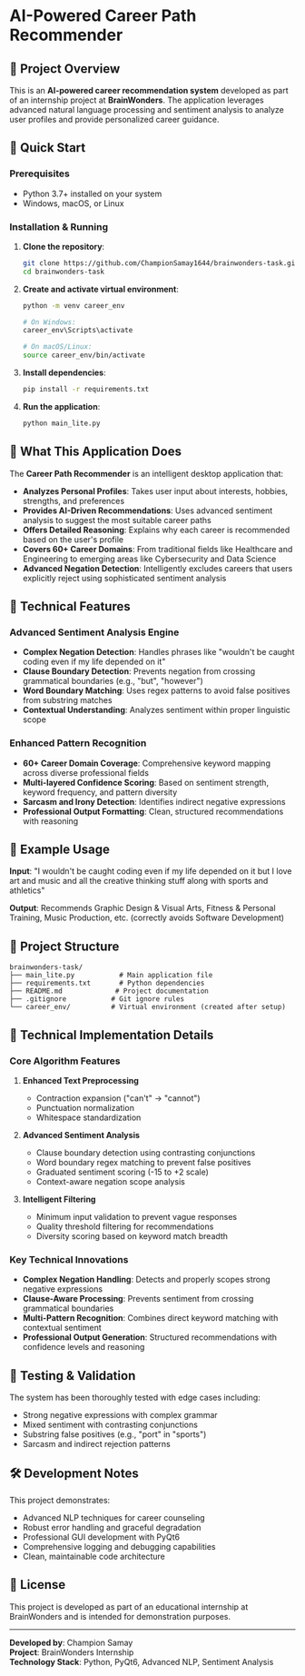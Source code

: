 # AI-Powered Career Path Recommender

## 🎯 Project Overview

This is an **AI-powered career recommendation system** developed as part of an internship project at **BrainWonders**. The application leverages advanced natural language processing and sentiment analysis to analyze user profiles and provide personalized career guidance.

## 🚀 Quick Start

### Prerequisites

- Python 3.7+ installed on your system
- Windows, macOS, or Linux

### Installation & Running

1. **Clone the repository**:

   ```bash
   git clone https://github.com/ChampionSamay1644/brainwonders-task.git
   cd brainwonders-task
   ```

2. **Create and activate virtual environment**:

   ```bash
   python -m venv career_env

   # On Windows:
   career_env\Scripts\activate

   # On macOS/Linux:
   source career_env/bin/activate
   ```

3. **Install dependencies**:

   ```bash
   pip install -r requirements.txt
   ```

4. **Run the application**:
   ```bash
   python main_lite.py
   ```

## 🧠 What This Application Does

The **Career Path Recommender** is an intelligent desktop application that:

- **Analyzes Personal Profiles**: Takes user input about interests, hobbies, strengths, and preferences
- **Provides AI-Driven Recommendations**: Uses advanced sentiment analysis to suggest the most suitable career paths
- **Offers Detailed Reasoning**: Explains why each career is recommended based on the user's profile
- **Covers 60+ Career Domains**: From traditional fields like Healthcare and Engineering to emerging areas like Cybersecurity and Data Science
- **Advanced Negation Detection**: Intelligently excludes careers that users explicitly reject using sophisticated sentiment analysis

## 🔧 Technical Features

### Advanced Sentiment Analysis Engine

- **Complex Negation Detection**: Handles phrases like "wouldn't be caught coding even if my life depended on it"
- **Clause Boundary Detection**: Prevents negation from crossing grammatical boundaries (e.g., "but", "however")
- **Word Boundary Matching**: Uses regex patterns to avoid false positives from substring matches
- **Contextual Understanding**: Analyzes sentiment within proper linguistic scope

### Enhanced Pattern Recognition

- **60+ Career Domain Coverage**: Comprehensive keyword mapping across diverse professional fields
- **Multi-layered Confidence Scoring**: Based on sentiment strength, keyword frequency, and pattern diversity
- **Sarcasm and Irony Detection**: Identifies indirect negative expressions
- **Professional Output Formatting**: Clean, structured recommendations with reasoning

## 🎯 Example Usage

**Input**: "I wouldn't be caught coding even if my life depended on it but I love art and music and all the creative thinking stuff along with sports and athletics"

**Output**: Recommends Graphic Design & Visual Arts, Fitness & Personal Training, Music Production, etc. (correctly avoids Software Development)

## 📁 Project Structure

```
brainwonders-task/
├── main_lite.py           # Main application file
├── requirements.txt       # Python dependencies
├── README.md             # Project documentation
├── .gitignore           # Git ignore rules
└── career_env/          # Virtual environment (created after setup)
```

## 🔬 Technical Implementation Details

### Core Algorithm Features

1. **Enhanced Text Preprocessing**

   - Contraction expansion ("can't" → "cannot")
   - Punctuation normalization
   - Whitespace standardization

2. **Advanced Sentiment Analysis**

   - Clause boundary detection using contrasting conjunctions
   - Word boundary regex matching to prevent false positives
   - Graduated sentiment scoring (-15 to +2 scale)
   - Context-aware negation scope analysis

3. **Intelligent Filtering**
   - Minimum input validation to prevent vague responses
   - Quality threshold filtering for recommendations
   - Diversity scoring based on keyword match breadth

### Key Technical Innovations

- **Complex Negation Handling**: Detects and properly scopes strong negative expressions
- **Clause-Aware Processing**: Prevents sentiment from crossing grammatical boundaries
- **Multi-Pattern Recognition**: Combines direct keyword matching with contextual sentiment
- **Professional Output Generation**: Structured recommendations with confidence levels and reasoning

## 🧪 Testing & Validation

The system has been thoroughly tested with edge cases including:

- Strong negative expressions with complex grammar
- Mixed sentiment with contrasting conjunctions
- Substring false positives (e.g., "port" in "sports")
- Sarcasm and indirect rejection patterns

## 🛠️ Development Notes

This project demonstrates:

- Advanced NLP techniques for career counseling
- Robust error handling and graceful degradation
- Professional GUI development with PyQt6
- Comprehensive logging and debugging capabilities
- Clean, maintainable code architecture

## 📄 License

This project is developed as part of an educational internship at BrainWonders and is intended for demonstration purposes.

---

**Developed by**: Champion Samay  
**Project**: BrainWonders Internship  
**Technology Stack**: Python, PyQt6, Advanced NLP, Sentiment Analysis
